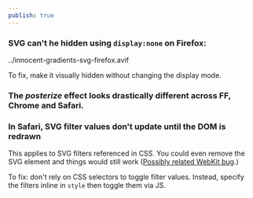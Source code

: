 ```yaml
---
publish: true
---
```

### SVG can't he hidden using `display:none` on Firefox:
<sonnet-embed >../innocent-gradients-svg-firefox.avif</sonnet-embed>

To fix, make it visually hidden without changing the display mode.

### The *posterize* effect looks drastically different across FF, Chrome and Safari.

### In Safari, SVG filter values don't update until the DOM is redrawn 

This applies to SVG filters referenced in CSS. You could even remove the SVG element and things would still work ([Possibly related WebKit bug](https://bugs.webkit.org/show_bug.cgi?id=246106).)

To fix: don't rely on CSS selectors to toggle filter values. Instead, specify the filters inline in `style` then toggle them via JS.

